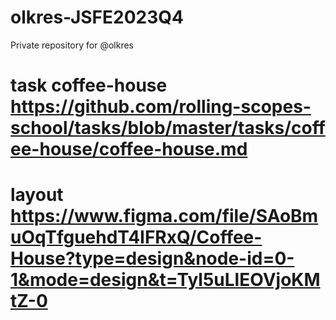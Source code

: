 # olkres-JSFE2023Q4
Private repository for @olkres
# task coffee-house https://github.com/rolling-scopes-school/tasks/blob/master/tasks/coffee-house/coffee-house.md
# layout https://www.figma.com/file/SAoBmuOqTfguehdT4IFRxQ/Coffee-House?type=design&node-id=0-1&mode=design&t=Tyl5uLlEOVjoKMtZ-0
